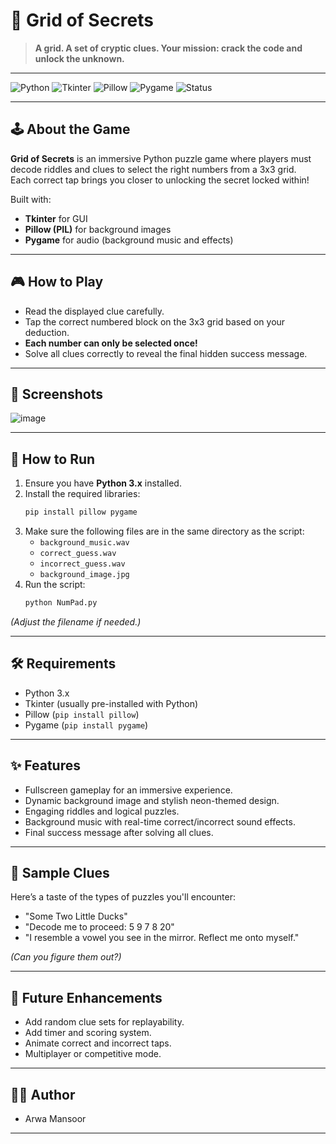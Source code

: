 # 🧩 Grid of Secrets

> **A grid. A set of cryptic clues. Your mission: crack the code and unlock the unknown.**

---

![Python](https://img.shields.io/badge/Python-3.x-blue.svg) 
![Tkinter](https://img.shields.io/badge/GUI-Tkinter-green.svg) 
![Pillow](https://img.shields.io/badge/Images-PIL-yellow.svg)
![Pygame](https://img.shields.io/badge/Sound-Pygame-orange.svg)
![Status](https://img.shields.io/badge/Status-Completed-brightgreen)

---

## 🕹️ About the Game
**Grid of Secrets** is an immersive Python puzzle game where players must decode riddles and clues to select the right numbers from a 3x3 grid.  
Each correct tap brings you closer to unlocking the secret locked within!

Built with:
- **Tkinter** for GUI
- **Pillow (PIL)** for background images
- **Pygame** for audio (background music and effects)

---

## 🎮 How to Play
- Read the displayed clue carefully.
- Tap the correct numbered block on the 3x3 grid based on your deduction.
- **Each number can only be selected once!**
- Solve all clues correctly to reveal the final hidden success message.

---

## 📸 Screenshots
![image](https://github.com/user-attachments/assets/03c3755a-4429-4f40-8aa1-4fc59814b86c)

---

## 🚀 How to Run
1. Ensure you have **Python 3.x** installed.
2. Install the required libraries:
   ```bash
   pip install pillow pygame
   ```
3. Make sure the following files are in the same directory as the script:
   - `background_music.wav`
   - `correct_guess.wav`
   - `incorrect_guess.wav`
   - `background_image.jpg`
4. Run the script:
   ```bash
   python NumPad.py
   ```
*(Adjust the filename if needed.)*

---

## 🛠️ Requirements
- Python 3.x
- Tkinter (usually pre-installed with Python)
- Pillow (`pip install pillow`)
- Pygame (`pip install pygame`)

---

## ✨ Features
- Fullscreen gameplay for an immersive experience.
- Dynamic background image and stylish neon-themed design.
- Engaging riddles and logical puzzles.
- Background music with real-time correct/incorrect sound effects.
- Final success message after solving all clues.

---

## 🧩 Sample Clues
Here’s a taste of the types of puzzles you'll encounter:
- "Some Two Little Ducks"
- "Decode me to proceed: 5 9 7 8 20"
- "I resemble a vowel you see in the mirror. Reflect me onto myself."

*(Can you figure them out?)*

---

## 🔮 Future Enhancements
- Add random clue sets for replayability.
- Add timer and scoring system.
- Animate correct and incorrect taps.
- Multiplayer or competitive mode.

---

## 👨‍💻 Author
- Arwa Mansoor

---
